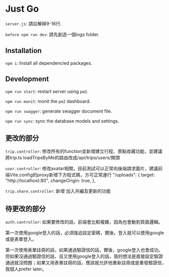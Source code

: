 # Just Go

`server.js`: 請註解掉9-16行.

`before npm run dev`: 請先創造一個logs folder.

## Installation

`npm i`: Install all dependencied packages.

## Development

`npm run start`: restart server using `pm2`.

`npm run monit`: monit the `pm2` dashboard.

`npm run swagger`: generate swagger document file.

`npm run sync`: sync the database models and settings.

## 更改的部分

`trip.controller`: 修改所有的function並新增建立行程、景點收藏功能，並建議將trip.ts loadTripsByMe的路由改成/api/trips/users/開頭

`user.controller`: 修改avatar相關，目前測試可以正常向後端請求圖片，建議前端Vite.config的proxy新增下方程式碼，方可正常運行
    "/uploads": {
        target: "http://localhost:80",
        changeOrigin: true,
    },

`trip.share.controller`: 新增 加入共編及更新的功能

## 待更改的部分

`auth.controller`: 如果要修改的話，前端會比較複雜，因為也會動到頁面邏輯。

第一次使用google登入的話，必須強迫設定密碼，爾後，登入就可以使用google或是表單登入。

第一次使用表單註冊的話，如果通過驗證信的話，爾後，google登入也會成功。
但如果沒通過驗證信的話，且又使用google登入的話，我的想法是直接設定驗證通過就沒問題；如果又用表單註冊的話，應該就允許他重新註冊或是重發驗證信，我個人prefer later。
